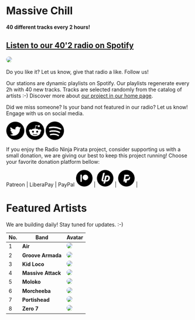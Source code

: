 # Massive Chill

**40 different tracks every 2 hours!**


## [Listen to our 40'2 radio on Spotify](https://open.spotify.com/playlist/7gtdr5g74gPGSzlZs61O2c?si=nvits_x5RhiIw2KfB6ta_w)

<a href="https://open.spotify.com/playlist/7gtdr5g74gPGSzlZs61O2c?si=nvits_x5RhiIw2KfB6ta_w" target="_blank"><img src="https://mosaic.scdn.co/640/ab67616d0000b27300b70f9037eea04fae905c86ab67616d0000b273488d094de9d68c213e43f8dcab67616d0000b273dc20397b139223620af148f6ab67616d0000b273e84ed5022e3b21a1a1ef46f6" height="300" width="auto" style="border-radius:50%"></a>

Do you like it? Let us know, give that radio a like. Follow us!


Our stations are dynamic playlists on Spotify. Our playlists regenerate every 2h with 40 new tracks. Tracks are selected randomly from the catalog of artists :-) Discover more about [our project in our home page](https://radioninjapirata.github.io).

Did we miss someone? Is your band not featured in our radio? Let us know! Engage with us on social media.

<p>
    <a href="https://twitter.com/RNinjaPirata" target="_blank"><img src="assets/twitter_button.png" alt="twitter" height="50" width="50" /></a>
    <a href="https://www.reddit.com/r/RadioNinjaPirata/" target="_blank"><img src="assets/reddit_button.png" alt="reddit" height="50" width="50" /></a>
    <a href="https://open.spotify.com/user/pagbz485dhfowwiza5wc9cwh8?si=XVuH5a3NQ8Ohft-yPC5XBA" target="_blank"><img src="assets/spotify_button.png" alt="spotify" height="50" width="50" /></a>
</p>


If you enjoy the Radio Ninja Pirata project, consider supporting us with a small donation, we are giving our best to keep this project running! Choose your favorite donation platform bellow:

 Patreon | LiberaPay | PayPal
<a href="https://www.patreon.com/radioninjapirata" target="_blank"><img src="assets/patreon_black_logo_500x500.png" alt="patreon" height="45" width="45" /></a> | <a href="https://liberapay.com/RadioNinjaPirata/donate" target="_blank"><img src="assets/liberapay_logo_500x500.png" alt="liberapay" height="45" width="45" /></a> | <a href="https://www.paypal.com/cgi-bin/webscr?cmd=_s-xclick&hosted_button_id=TWGZ3KKDLEDUE&source=url" target="_blank"><img src="assets/paypal_black_logo_500x500.png" alt="paypal" height="45" width="45" /></a> |


# Featured Artists

We are building daily! Stay tuned for updates. :-)

No. | Band | Avatar
--- | ---- | ------
1 | **Air** | <a href="https://open.spotify.com/artist/1P6U1dCeHxPui5pIrGmndZ" target="_blank"><img src="https://i.scdn.co/image/f54692cd46cf35bf425f0e2bba5e002b7928a661" height="100" width="auto" style="border-radius:50%"></a>
2 | **Groove Armada** | <a href="https://open.spotify.com/artist/67tgMwUfnmqzYsNAtnP6YJ" target="_blank"><img src="https://i.scdn.co/image/9810e9308701421863c4ddb1723db862b2cf1e30" height="100" width="auto" style="border-radius:50%"></a>
3 | **Kid Loco** | <a href="https://open.spotify.com/artist/1ViF5mdcW7pEn7md71YjOL" target="_blank"><img src="https://i.scdn.co/image/70b99fd7ceab05168bc8dcc7b11152bb0ed1b552" height="100" width="auto" style="border-radius:50%"></a>
4 | **Massive Attack** | <a href="https://open.spotify.com/artist/6FXMGgJwohJLUSr5nVlf9X" target="_blank"><img src="https://i.scdn.co/image/0d6b7677f8291c5158bdace8a6e027880c527c2a" height="100" width="auto" style="border-radius:50%"></a>
5 | **Moloko** | <a href="https://open.spotify.com/artist/4aaBjq7VqqQvpSF69GglvO" target="_blank"><img src="https://i.scdn.co/image/800253832557446667007d8d3c389a4e6d878de9" height="100" width="auto" style="border-radius:50%"></a>
6 | **Morcheeba** | <a href="https://open.spotify.com/artist/6bWxFw65IEJzBYjx3SxUXd" target="_blank"><img src="https://i.scdn.co/image/3dc9531ee88f64168fb27ac406b60df140e823ce" height="100" width="auto" style="border-radius:50%"></a>
7 | **Portishead** | <a href="https://open.spotify.com/artist/6liAMWkVf5LH7YR9yfFy1Y" target="_blank"><img src="https://i.scdn.co/image/333ac38e3c8ab5fcdc238cc46535a4abb802eccc" height="100" width="auto" style="border-radius:50%"></a>
8 | **Zero 7** | <a href="https://open.spotify.com/artist/14H7ag1wpQOsPPQJOD6Dqr" target="_blank"><img src="https://i.scdn.co/image/d20b43f3c249ebe0aff9fd2f6d023e8aba77d0df" height="100" width="auto" style="border-radius:50%"></a>